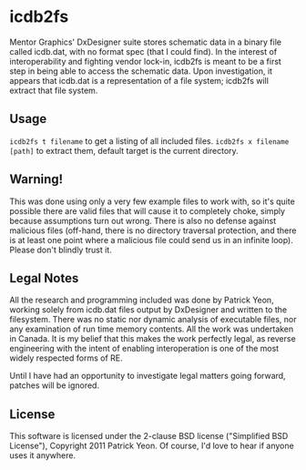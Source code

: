 icdb2fs
=======

Mentor Graphics' DxDesigner suite stores schematic data in a binary file called icdb.dat, with no format spec (that I could find). In the interest of interoperability and fighting vendor lock-in, icdb2fs is meant to be a first step in being able to access the schematic data. Upon investigation, it appears that icdb.dat is a representation of a file system; icdb2fs will extract that file system.

Usage
-----

`icdb2fs t filename` to get a listing of all included files.
`icdb2fs x filename [path]` to extract them, default target is the current directory.

Warning!
--------

This was done using only a very few example files to work with, so it's quite possible there are valid files that will cause it to completely choke, simply because assumptions turn out wrong. There is also no defense against malicious files (off-hand, there is no directory traversal protection, and there is at least one point where a malicious file could send us in an infinite loop). Please don't blindly trust it.

Legal Notes
-----------

All the research and programming included was done by Patrick Yeon, working solely from icdb.dat files output by DxDesigner and written to the filesystem. There was no static nor dynamic analysis of executable files, nor any examination of run time memory contents. All the work was undertaken in Canada. It is my belief that this makes the work perfectly legal, as reverse engineering with the intent of enabling interoperation is one of the most widely respected forms of RE.

Until I have had an opportunity to investigate legal matters going forward, patches will be ignored.

License
-------

This software is licensed under the 2-clause BSD license ("Simplified BSD License"), Copyright 2011 Patrick Yeon. Of course, I'd love to hear if anyone uses it anywhere.
